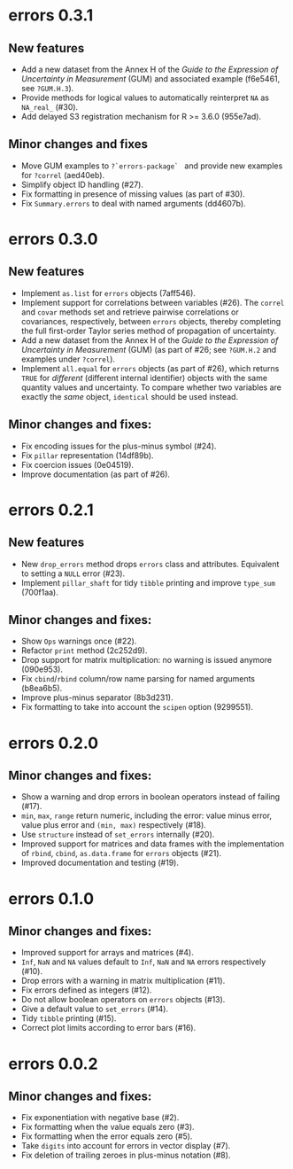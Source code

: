 # errors 0.3.1

## New features

- Add a new dataset from the Annex H of the *Guide to the Expression of
  Uncertainty in Measurement* (GUM) and associated example (f6e5461, see `?GUM.H.3`).
- Provide methods for logical values to automatically reinterpret `NA` as
  `NA_real_` (#30).
- Add delayed S3 registration mechanism for R >= 3.6.0 (955e7ad).

## Minor changes and fixes

- Move GUM examples to ``?`errors-package` `` and provide new examples for
  `?correl` (aed40eb).
- Simplify object ID handling (#27).
- Fix formatting in presence of missing values (as part of #30).
- Fix `Summary.errors` to deal with named arguments (dd4607b).

# errors 0.3.0

## New features

- Implement `as.list` for `errors` objects (7aff546).
- Implement support for correlations between variables (#26). The `correl` and
  `covar` methods set and retrieve pairwise correlations or covariances,
  respectively, between `errors` objects, thereby completing the full
  first-order Taylor series method of propagation of uncertainty.
- Add a new dataset from the Annex H of the *Guide to the Expression of
  Uncertainty in Measurement* (GUM) (as part of #26; see `?GUM.H.2` and examples
  under `?correl`).
- Implement `all.equal` for `errors` objects (as part of #26), which returns
  `TRUE` for *different* (different internal identifier) objects with the same
  quantity values and uncertainty. To compare whether two variables are exactly
  the *same* object, `identical` should be used instead.

## Minor changes and fixes:

- Fix encoding issues for the plus-minus symbol (#24).
- Fix `pillar` representation (14df89b).
- Fix coercion issues (0e04519).
- Improve documentation (as part of #26).

# errors 0.2.1

## New features

- New `drop_errors` method drops `errors` class and attributes. Equivalent to
  setting a `NULL` error (#23).
- Implement `pillar_shaft` for tidy `tibble` printing and improve `type_sum`
  (700f1aa).

## Minor changes and fixes:

- Show `Ops` warnings once (#22).
- Refactor `print` method (2c252d9).
- Drop support for matrix multiplication: no warning is issued anymore (090e953).
- Fix `cbind`/`rbind` column/row name parsing for named arguments (b8ea6b5).
- Improve plus-minus separator (8b3d231).
- Fix formatting to take into account the `scipen` option (9299551).

# errors 0.2.0

## Minor changes and fixes:

- Show a warning and drop errors in boolean operators instead of failing (#17).
- `min`, `max`, `range` return numeric, including the error: value minus error,
  value plus error and `(min, max)` respectively (#18).
- Use `structure` instead of `set_errors` internally (#20).
- Improved support for matrices and data frames with the implementation of
  `rbind`, `cbind`, `as.data.frame` for `errors` objects (#21).
- Improved documentation and testing (#19).

# errors 0.1.0

## Minor changes and fixes:

- Improved support for arrays and matrices (#4).
- `Inf`, `NaN` and `NA` values default to `Inf`, `NaN` and `NA` errors
  respectively (#10).
- Drop errors with a warning in matrix multiplication (#11).
- Fix errors defined as integers (#12).
- Do not allow boolean operators on `errors` objects (#13).
- Give a default value to `set_errors` (#14).
- Tidy `tibble` printing (#15).
- Correct plot limits according to error bars (#16).

# errors 0.0.2

## Minor changes and fixes:

- Fix exponentiation with negative base (#2).
- Fix formatting when the value equals zero (#3).
- Fix formatting when the error equals zero (#5).
- Take `digits` into account for errors in vector display (#7).
- Fix deletion of trailing zeroes in plus-minus notation (#8).
